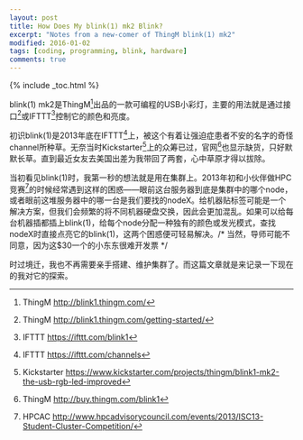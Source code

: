 ```yaml
---
layout: post
title: How Does My blink(1) mk2 Blink?
excerpt: "Notes from a new-comer of ThingM blink(1) mk2"
modified: 2016-01-02
tags: [coding, programming, blink, hardware]
comments: true
---
```


{% include _toc.html %}

[^1]: ThingM <http://blink1.thingm.com/>
[^2]: ThingM <http://blink1.thingm.com/getting-started/>
[^3]: IFTTT <https://ifttt.com/blink1>
[^4]: IFTTT <https://ifttt.com/channels>
[^5]: Kickstarter <https://www.kickstarter.com/projects/thingm/blink1-mk2-the-usb-rgb-led-improved>
[^6]: ThingM <http://buy.thingm.com/blink1>
[^7]: HPCAC <http://www.hpcadvisorycouncil.com/events/2013/ISC13-Student-Cluster-Competition/>

blink(1) mk2是ThingM[^1]出品的一款可编程的USB小彩灯，主要的用法就是通过接口[^2]或IFTTT[^3]控制它的颜色和亮度。

初识blink(1)是2013年底在IFTTT[^4]上，被这个有着让强迫症患者不安的名字的奇怪channel所种草。无奈当时Kickstarter[^5]上的众筹已过，官网[^6]也显示缺货，只好默默长草。直到最近女友去美国出差为我带回了两套，心中草原才得以拔除。

当初看见blink(1)时，我第一秒的想法就是用在集群上。2013年初和小伙伴做HPC竞赛[^7]的时候经常遇到这样的困惑——眼前这台服务器到底是集群中的哪个node，或者眼前这堆服务器中的哪一台是我们要找的nodeX。给机器贴标签可能是一个解决方案，但我们会频繁的将不同机器硬盘交换，因此会更加混乱。如果可以给每台机器插都插上blink(1)，给每个node分配一种独有的颜色或发光模式，查找nodeX时直接点亮它的blink(1)，这两个困惑便可轻易解决。/* 当然，导师可能不同意，因为这$30一个的小东东很难开发票 */

时过境迁，我也不再需要亲手搭建、维护集群了。而这篇文章就是来记录一下现在的我对它的探索。
